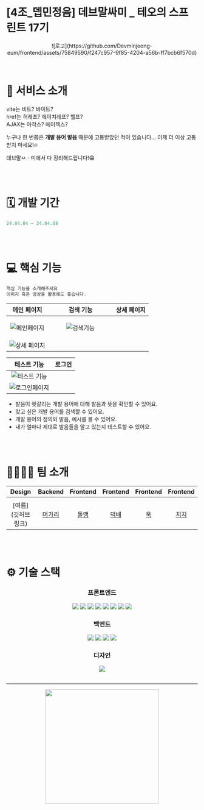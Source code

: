 # [4조_뎁민정음] 데브말싸미 _ 테오의 스프린트 17기

<p align="center">
![로고](https://github.com/Devminjeong-eum/frontend/assets/75849590/f247c957-9f85-4204-a56b-ff7bcb6f570d)
</p>

<br >

# 💼 서비스 소개

vite는 비트? 바이트? 
<br>
href는 허레프? 에이치레프? 헬프? 
<br>
AJAX는 아작스? 에이젝스? 
 

누구나 한 번쯤은 <b>개발 용어 발음</b> 때문에 고통받았던 적이 있습니다... 
이제 더 이상 고통받지 마세요!🔥

데브말ㅆㆍ미에서 다 정리해드립니다!😁


<br >
<br >

# 🗓️ 개발 기간

```jsx
24.04.04 ~ 24.04.08
```

<br >
<br >

# 💻 핵심 기능

```jsx
핵심 기능을 소개해주세요
이미지 혹은 영상을 활용해도 좋습니다.
```


|  메인 페이지  | 검색 기능 | 상세 페이지 | 
| :--------: | :----------: | :-----------: |
| ![메인페이지](https://github.com/Devminjeong-eum/frontend/assets/55550034/347e01a5-f8fd-4add-b427-8cdf81d78534) | <figure class="half">![검색기능](https://github.com/Devminjeong-eum/frontend/assets/75849590/37b3e7a1-acd8-4413-97d9-11dda39f62da)
| ![상세 페이지](https://github.com/Devminjeong-eum/frontend/assets/55550034/4c95ed76-e909-4bbf-a096-be7382c3c760) </figure> |

|  테스트 기능 | 로그인 |
| :--------: | :----------: | 
| ![테스트 기능](https://github.com/Devminjeong-eum/frontend/assets/75849590/2b7e4088-91fc-4644-85cb-38722a2271d0)
| ![로그인페이지](https://github.com/Devminjeong-eum/frontend/assets/55550034/257d2553-0143-45b5-921e-ab0e8cb7d487) |



- 발음이 헷갈리는 개발 용어에 대해 발음과 뜻을 확인할 수 있어요.
- 찾고 싶은 개발 용어를 검색할 수 있어요.
- 개발 용어의 정의와 발음, 예시를 볼 수 있어요.
- 내가 얼마나 제대로 발음들을 알고 있는지 테스트할 수 있어요.


<br >
<br >

# 👨‍👩‍👧‍👦 팀 소개

|     Design      |     Backend      |     Frontend     |     Frontend     |     Frontend     |     Frontend     |
| :-------------: | :--------------: | :--------------: | :--------------: | :--------------: | :--------------: |
|                                      |
| [여름](깃허브 링크) | [머가리](https://github.com/tls3254) | [돌맹](https://github.com/nyoung113) | [덕배](https://github.com/dotory0829) | [욱](https://github.com/uk11) | [치치](https://github.com/ono212) | 

<br>
<br>

# ⚙️ 기술 스택

<div align="middle">


### 프론트엔드

<img src="https://img.shields.io/badge/React-61DAFB?style=for-the-badge&logo=react&logoColor=white">
<img src="https://img.shields.io/badge/TypeScript-3178C6?style=for-the-badge&logo=typescript&logoColor=white">
<img src="https://img.shields.io/badge/reactquery-FF4154?style=for-the-badge&logo=react-query&logoColor=white">
<img src="https://img.shields.io/badge/tailwindcss-06B6D4?style=for-the-badge&logo=TailwindCss&logoColor=white">
<img src="https://img.shields.io/badge/reactrouter-CA4245?style=for-the-badge&logo=reactrouter&logoColor=white">
<img src="https://img.shields.io/badge/amazonsaws-232F3E?style=for-the-badge&logo=amazonsaws&logoColor=white">
<img src="https://img.shields.io/badge/amazons3-569A31?style=for-the-badge&logo=amazons3&logoColor=white">
<img src="https://img.shields.io/badge/vite-646CFF?style=for-the-badge&logo=vite&logoColor=white">

### 백엔드

<img src="https://img.shields.io/badge/springboot-6DB33F?style=for-the-badge&logo=springboot&logoColor=black">
<img src="https://img.shields.io/badge/spring-000000?style=for-the-badge&logo=spring&logoColor=white">
<img src="https://img.shields.io/badge/amazonec2-FF9900?style=for-the-badge&logo=amazonec2&logoColor=black">
<img src="https://img.shields.io/badge/nestjs-E0234E?style=for-the-badge&logo=nestjs&logoColor=white">

### 디자인

<img src="https://img.shields.io/badge/Figma-F24E1E?style=for-the-badge&logo=Figma&logoColor=white">

<br/>
<br/>

- - -

<p align="center">
  <img src="https://github.com/solssak/teo-sprint-template/assets/107416133/b9616006-c8a2-4a39-a5cb-67d200cb1a84" width="300" height="300"/>
</p>
